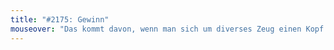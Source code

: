 ```yaml
---
title: "#2175: Gewinn"
mouseover: "Das kommt davon, wenn man sich um diverses Zeug einen Kopf macht."
---
```

